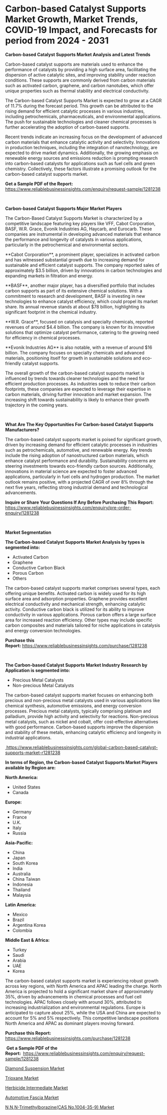 <p><h1>Carbon-based Catalyst Supports Market Growth, Market Trends, COVID-19 Impact, and Forecasts for period from 2024 - 2031</h1></p><p><strong>Carbon-based Catalyst Supports Market Analysis and Latest Trends</strong></p>
<p><p>Carbon-based catalyst supports are materials used to enhance the performance of catalysts by providing a high surface area, facilitating the dispersion of active catalytic sites, and improving stability under reaction conditions. These supports are commonly derived from carbon materials such as activated carbon, graphene, and carbon nanotubes, which offer unique properties such as thermal stability and electrical conductivity.</p><p>The Carbon-based Catalyst Supports Market is expected to grow at a CAGR of 11.7% during the forecast period. This growth can be attributed to the rising demand for efficient catalytic processes in various industries, including petrochemicals, pharmaceuticals, and environmental applications. The push for sustainable technologies and cleaner chemical processes is further accelerating the adoption of carbon-based supports.</p><p>Recent trends indicate an increasing focus on the development of advanced carbon materials that enhance catalytic activity and selectivity. Innovations in production techniques, including the integration of nanotechnology, are expected to drive market dynamics. Additionally, the growing emphasis on renewable energy sources and emissions reduction is prompting research into carbon-based catalysts for applications such as fuel cells and green chemistry. Collectively, these factors illustrate a promising outlook for the carbon-based catalyst supports market.</p></p>
<p><strong>Get a Sample PDF of the Report:&nbsp;</strong> <a href="https://www.reliablebusinessinsights.com/enquiry/request-sample/1281238?utm_campaign=1837&utm_medium=2&utm_source=Github&utm_content=ia&utm_term=10122024&utm_id=carbon-based-catalyst-supports">https://www.reliablebusinessinsights.com/enquiry/request-sample/1281238</a></p>
<p>&nbsp;</p>
<p><strong>Carbon-based Catalyst Supports Major Market Players</strong></p>
<p><p>The Carbon-Based Catalyst Supports Market is characterized by a competitive landscape featuring key players like VFF, Cabot Corporation, BASF, W.R. Grace, Evonik Industries AG, Haycarb, and Eurocarb. These companies are instrumental in developing advanced materials that enhance the performance and longevity of catalysts in various applications, particularly in the petrochemical and environmental sectors.</p><p>**Cabot Corporation**, a prominent player, specializes in activated carbon and has witnessed substantial growth due to increasing demand for sustainable and efficient catalyst supports. The company reported sales of approximately $3.5 billion, driven by innovations in carbon technologies and expanding markets in filtration and energy.</p><p>**BASF**, another major player, has a diversified portfolio that includes carbon supports as part of its extensive chemical solutions. With a commitment to research and development, BASF is investing in new technologies to enhance catalyst efficiency, which could propel its market share. Its annual revenue stands at about $78 billion, highlighting its significant footprint in the chemical industry.</p><p>**W.R. Grace**, focused on catalysis and specialty chemicals, reported revenues of around $4.4 billion. The company is known for its innovative solutions that optimize catalyst performance, catering to the growing need for efficiency in chemical processes.</p><p>**Evonik Industries AG** is also notable, with a revenue of around $16 billion. The company focuses on specialty chemicals and advanced materials, positioning itself for growth in sustainable solutions and eco-friendly catalyst supports.</p><p>The overall growth of the carbon-based catalyst supports market is influenced by trends towards cleaner technologies and the need for efficient production processes. As industries seek to reduce their carbon footprints, these companies are expected to leverage their expertise in carbon materials, driving further innovation and market expansion. The increasing shift towards sustainability is likely to enhance their growth trajectory in the coming years.</p></p>
<p>&nbsp;</p>
<p><strong>What Are The Key Opportunities For Carbon-based Catalyst Supports Manufacturers?</strong></p>
<p><p>The carbon-based catalyst supports market is poised for significant growth, driven by increasing demand for efficient catalytic processes in industries such as petrochemicals, automotive, and renewable energy. Key trends include the rising adoption of nanostructured carbon materials, which enhance catalyst performance and durability. Sustainability concerns are steering investments towards eco-friendly carbon sources. Additionally, innovations in material science are expected to foster advanced applications, particularly in fuel cells and hydrogen production. The market outlook remains positive, with a projected CAGR of over 8% through the next five years, reflecting strong industrial demand and technological advancements.</p></p>
<p><strong>Inquire or Share Your Questions If Any Before Purchasing This Report:</strong> <a href="https://www.reliablebusinessinsights.com/enquiry/pre-order-enquiry/1281238?utm_campaign=1837&utm_medium=2&utm_source=Github&utm_content=ia&utm_term=10122024&utm_id=carbon-based-catalyst-supports">https://www.reliablebusinessinsights.com/enquiry/pre-order-enquiry/1281238</a></p>
<p>&nbsp;</p>
<p><strong>Market Segmentation</strong></p>
<p><strong>The Carbon-based Catalyst Supports Market Analysis by types is segmented into:</strong></p>
<p><ul><li>Activated Carbon</li><li>Graphene</li><li>Conductive Carbon Black</li><li>Porous Carbon</li><li>Others</li></ul></p>
<p><p>The carbon-based catalyst supports market comprises several types, each offering unique benefits. Activated carbon is widely used for its high surface area and adsorption properties. Graphene provides excellent electrical conductivity and mechanical strength, enhancing catalytic activity. Conductive carbon black is utilized for its ability to improve conductivity in various applications. Porous carbon offers a large surface area for increased reaction efficiency. Other types may include specific carbon composites and materials tailored for niche applications in catalysis and energy conversion technologies.</p></p>
<p><strong>Purchase this Report:&nbsp;</strong><a href="https://www.reliablebusinessinsights.com/purchase/1281238?utm_campaign=1837&utm_medium=2&utm_source=Github&utm_content=ia&utm_term=10122024&utm_id=carbon-based-catalyst-supports">https://www.reliablebusinessinsights.com/purchase/1281238</a></p>
<p>&nbsp;</p>
<p><strong>The Carbon-based Catalyst Supports Market Industry Research by Application is segmented into:</strong></p>
<p><ul><li>Precious Metal Catalysts</li><li>Non-precious Metal Catalysts</li></ul></p>
<p><p>The carbon-based catalyst supports market focuses on enhancing both precious and non-precious metal catalysts used in various applications like chemical synthesis, automotive emissions, and energy conversion processes. Precious metal catalysts, typically comprising platinum and palladium, provide high activity and selectivity for reactions. Non-precious metal catalysts, such as nickel and cobalt, offer cost-effective alternatives with good performance. Carbon-based supports improve the dispersion and stability of these metals, enhancing catalytic efficiency and longevity in industrial applications.</p></p>
<p><a href="https://www.reliablebusinessinsights.com/global-carbon-based-catalyst-supports-market-r1281238?utm_campaign=1837&utm_medium=2&utm_source=Github&utm_content=ia&utm_term=10122024&utm_id=carbon-based-catalyst-supports">&nbsp;https://www.reliablebusinessinsights.com/global-carbon-based-catalyst-supports-market-r1281238</a></p>
<p><strong>In terms of Region, the Carbon-based Catalyst Supports Market Players available by Region are:</strong></p>
<p>
    <p> <strong> North America: </strong>
        <ul>
            <li>United States</li>
            <li>Canada</li>
        </ul>
        </p> 
    <p> <strong> Europe: </strong>
        <ul>
            <li>Germany</li>
            <li>France</li>
            <li>U.K.</li>
            <li>Italy</li>
            <li>Russia</li>
        </ul>
        </p> 
    <p> <strong> Asia-Pacific: </strong>
        <ul>
            <li>China</li>
            <li>Japan</li>
            <li>South Korea</li>
            <li>India</li>
            <li>Australia</li>
            <li>China Taiwan</li>
            <li>Indonesia</li>
            <li>Thailand</li>
            <li>Malaysia</li>
        </ul>
        </p> 
    <p> <strong> Latin America: </strong>
        <ul>
            <li>Mexico</li>
            <li>Brazil</li>
            <li>Argentina Korea</li>
            <li>Colombia</li>
        </ul>
        </p> 
    <p> <strong> Middle East & Africa: </strong>
        <ul>
            <li>Turkey</li>
            <li>Saudi</li>
            <li>Arabia</li>
            <li>UAE</li>
            <li>Korea</li>
        </ul>
    </p>
    </p>
<p><p>The carbon-based catalyst supports market is experiencing robust growth across key regions, with North America and APAC leading the charge. North America is projected to hold a significant market share of approximately 35%, driven by advancements in chemical processes and fuel cell technologies. APAC follows closely with around 30%, attributed to increasing industrialization and environmental regulations. Europe is anticipated to capture about 25%, while the USA and China are expected to account for 5% and 5% respectively. This competitive landscape positions North America and APAC as dominant players moving forward.</p></p>
<p><strong>Purchase this Report: </strong><a href="https://www.reliablebusinessinsights.com/purchase/1281238?utm_campaign=1837&utm_medium=2&utm_source=Github&utm_content=ia&utm_term=10122024&utm_id=carbon-based-catalyst-supports">https://www.reliablebusinessinsights.com/purchase/1281238</a></p>
<p>&nbsp;<strong>Get a Sample PDF of the Report:&nbsp;&nbsp;</strong><a href="https://www.reliablebusinessinsights.com/enquiry/request-sample/1281238?utm_campaign=1837&utm_medium=2&utm_source=Github&utm_content=ia&utm_term=10122024&utm_id=carbon-based-catalyst-supports">https://www.reliablebusinessinsights.com/enquiry/request-sample/1281238</a></p>
<p><strong></strong></p>
<p><p><a href="https://www.linkedin.com/pulse/diamond-suspension-market-projections-insights-valuation-cagr-dvyrc?utm_campaign=1837&utm_medium=2&utm_source=Github&utm_content=ia&utm_term=10122024&utm_id=carbon-based-catalyst-supports">Diamond Suspension Market</a></p><p><a href="https://www.linkedin.com/pulse/research-examination-onthe-trioxane-marketsize-share-projected-uz7wc?utm_campaign=1837&utm_medium=2&utm_source=Github&utm_content=ia&utm_term=10122024&utm_id=carbon-based-catalyst-supports">Trioxane Market</a></p><p><a href="https://www.linkedin.com/pulse/analyzing-herbicide-intermediate-market-dynamics-growth-drivers-cujwc?utm_campaign=1837&utm_medium=2&utm_source=Github&utm_content=ia&utm_term=10122024&utm_id=carbon-based-catalyst-supports">Herbicide Intermediate Market</a></p><p><a href="https://www.linkedin.com/pulse/analysis-forecast-growing-demand-automotive-fascia-market-6ruke?utm_campaign=1837&utm_medium=2&utm_source=Github&utm_content=ia&utm_term=10122024&utm_id=carbon-based-catalyst-supports">Automotive Fascia Market</a></p><p><a href="https://github.com/christalmodica79/Market-Research-Report-List-1/blob/main/nnn-trimethylborazinecas-no1004-35-9-market.md?utm_campaign=1837&utm_medium=2&utm_source=Github&utm_content=ia&utm_term=10122024&utm_id=carbon-based-catalyst-supports">N,N,N-Trimethylborazine(CAS No.1004-35-9) Market</a></p></p>